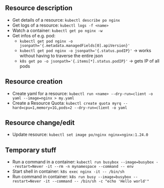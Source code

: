 ## Resource description
- Get details of a resource: ``kubectl describe po nginx``
- Get logs of a resource: `kubectl logs -f <name>`
- Watch a container: `kubectl get po nginx -w`
- Get infos of e.g. pod: 
	- `kubectl get pod nginx -o jsonpath='{.metadata.managedFields[0].apiVersion}'`
	- `kubectl get pod nginx -o jsonpath='{.status.podIP}'` -> works without having to traverse the entire json
	- `k8s get po -o jsonpath='{.items[*].status.podIP}'` -> gets IP of all pods

## Resource creation
- Create yaml for a resource: `kubectl run <name> --dry-run=client -o yaml --image=nginx > my.yaml`
- Create a Resource Quota: `kubectl create quota myrq --hard=cpu=1,memory=1G,pods=2 --dry-run=client -o yaml`

## Resource change/edit
- Update resource: `kubectl set image po/nginx nginx=nginx:1.24.0`

## Temporary stuff
- Run a command in a container: `kubectl run busybox --image=busybox --restart=Never -it --rm -n mynamespace --command -- env`
- Start shell in container: `k8s exec nginx -it -- /bin/sh`
- Run command in container: `k8s run busy --image=busybox --restart=Never -it --command -- /bin/sh -c "echo 'Hello world'"`